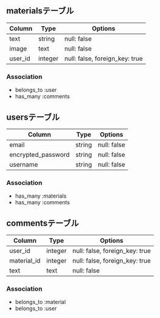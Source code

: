 ## materialsテーブル
|Column|Type|Options|
|------|----|-------|
|text|string|null: false|
|image|text|null: false|
|user_id|integer|null: false, foreign_key: true|
### Association
- belongs_to :user
- has_many :comments


## usersテーブル
|Column|Type|Options|
|------|----|-------|
|email|string|null: false|
|encrypted_password|string|null: false|
|username|string|null: false|
### Association
- has_many :materials
- has_many :comments


## commentsテーブル
|Column|Type|Options|
|------|----|-------|
|user_id|integer|null: false, foreign_key: true|
|material_id|integer|null: false, foreign_key: true|
|text|text| null: false|
### Association
- belongs_to :material
- belongs_to :user